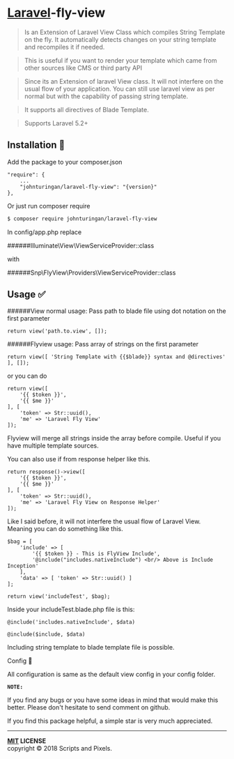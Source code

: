# [Laravel](https://laravel.com)-fly-view

>Is an Extension of Laravel View Class which compiles String Template on the fly. It automatically detects changes on your string template and recompiles it if needed.

> This is useful if you want to render your template which came from other sources like CMS or third party API

> Since its an Extension of laravel View class. It will not interfere on the usual flow of your application. You can still use laravel view as per normal but with the capability of passing string template.

>It supports all directives of Blade Template.

>Supports Laravel 5.2+



Installation :traffic_light:
-------
Add the package to your composer.json

```
"require": {
	...
	"johnturingan/laravel-fly-view": "{version}"
},
```

Or just run composer require

```bash
$ composer require johnturingan/laravel-fly-view
```

In config/app.php replace

######Illuminate\View\ViewServiceProvider::class

with

######Snp\FlyView\Providers\ViewServiceProvider::class


## Usage :white_check_mark:

######View normal usage:
Pass path to blade file using dot notation on the first parameter

```
return view('path.to.view', []);
```

######Flyview usage: 
Pass array of strings on the first parameter

```
return view([ 'String Template with {{$blade}} syntax and @directives' ], []);
```
or you can do

```
return view([
    '{{ $token }}',
    '{{ $me }}'
], [
    'token' => Str::uuid(),
    'me' => 'Laravel Fly View'
]);

```

Flyview will merge all strings inside the array before compile. Useful if you have multiple template sources.

You can also use if from response helper like this.

```
return response()->view([
    '{{ $token }}',
    '{{ $me }}'
], [
    'token' => Str::uuid(),
    'me' => 'Laravel Fly View on Response Helper'
]);
```

Like I said before, it will not interfere the usual flow of Laravel View. Meaning you can do something like this.

```
$bag = [
    'include' => [
        '{{ $token }} - This is FlyView Include',
        '@include("includes.nativeInclude") <br/> Above is Include Inception'
    ],
    'data' => [ 'token' => Str::uuid() ]
];

return view('includeTest', $bag);
```

Inside your includeTest.blade.php file is this:

```
@include('includes.nativeInclude', $data)

@include($include, $data)
```
Including string template to blade template file is possible.

Config :page_facing_up:

All configuration is same as the default view config in your config folder.

**`NOTE:`**

If you find any bugs or you have some ideas in mind that would make this better. Please don't hesitate to send comment on github.

If you find this package helpful, a simple star is very much appreciated.

----
**[MIT](LICENSE) LICENSE** <br>
copyright &copy; 2018 Scripts and Pixels.
